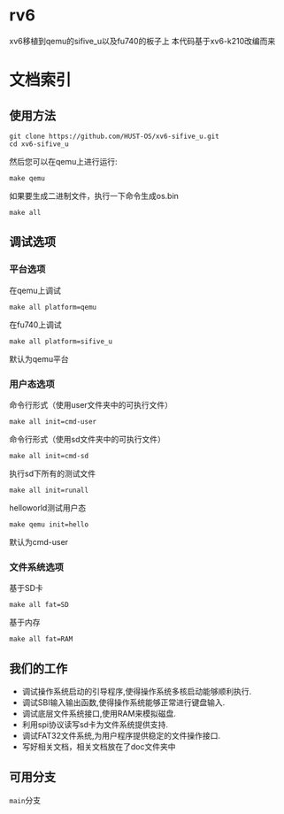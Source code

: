 # rv6

xv6移植到qemu的sifive_u以及fu740的板子上
本代码基于xv6-k210改编而来

# 文档索引


## 使用方法

```
git clone https://github.com/HUST-OS/xv6-sifive_u.git
cd xv6-sifive_u
```

然后您可以在qemu上进行运行:

```
make qemu
```

如果要生成二进制文件，执行一下命令生成os.bin

```
make all
```


## 调试选项

### 平台选项

在qemu上调试
```
make all platform=qemu
```
在fu740上调试
```
make all platform=sifive_u
```
默认为qemu平台

### 用户态选项

命令行形式（使用user文件夹中的可执行文件）
```
make all init=cmd-user
```
命令行形式（使用sd文件夹中的可执行文件）
```
make all init=cmd-sd
```
执行sd下所有的测试文件
```
make all init=runall
```
helloworld测试用户态
```
make qemu init=hello
```
默认为cmd-user

### 文件系统选项

基于SD卡
```
make all fat=SD
```
基于内存
```
make all fat=RAM
```

## 我们的工作

- 调试操作系统启动的引导程序,使得操作系统多核启动能够顺利执行.
- 调试SBI输入输出函数,使得操作系统能够正常进行键盘输入.
- 调试底层文件系统接口,使用RAM来模拟磁盘.
- 利用spi协议读写sd卡为文件系统提供支持.
- 调试FAT32文件系统,为用户程序提供稳定的文件操作接口.
- 写好相关文档，相关文档放在了doc文件夹中


## 可用分支

`main`分支
